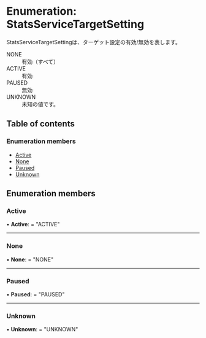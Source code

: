 # Enumeration: StatsServiceTargetSetting


<div lang=\"ja\">StatsServiceTargetSettingは、ターゲット設定の有効/無効を表します。</div>  <dl class=term>   <dt class=\"term__item\">NONE</dt>   <dd class=\"term__desc\"><span lang=\"ja\">有効（すべて）</span></dd>   <dt class=\"term__item\">ACTIVE</dt>   <dd class=\"term__desc\"><span lang=\"ja\">有効</span></dd>   <dt class=\"term__item\">PAUSED</dt>   <dd class=\"term__desc\"><span lang=\"ja\">無効</span></dd>   <dt class=\"term__item\">UNKNOWN</dt>   <dd class=\"term__desc\"><span lang=\"ja\">未知の値です。</span></dd> </dl>

## Table of contents

### Enumeration members

- [Active](statsservicetargetsetting.md#active)
- [None](statsservicetargetsetting.md#none)
- [Paused](statsservicetargetsetting.md#paused)
- [Unknown](statsservicetargetsetting.md#unknown)

## Enumeration members

### Active

• **Active**: = "ACTIVE"

___

### None

• **None**: = "NONE"

___

### Paused

• **Paused**: = "PAUSED"

___

### Unknown

• **Unknown**: = "UNKNOWN"
